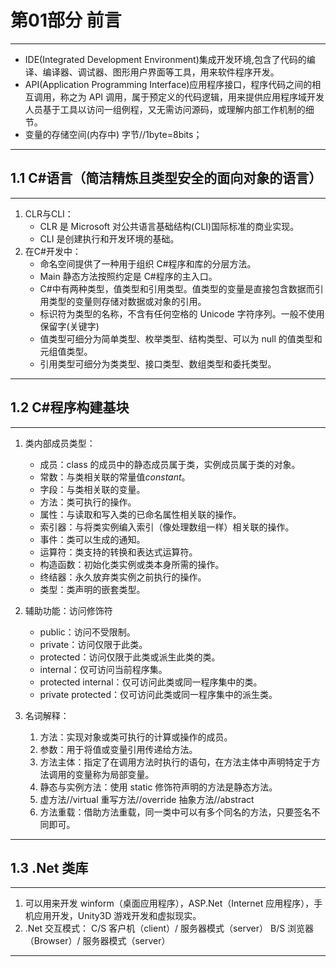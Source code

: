 # 第01部分 前言

---

- IDE(Integrated Development Environment)集成开发环境,包含了代码的编译、编译器、调试器、图形用户界面等工具，用来软件程序开发。
- API(Application Programming Interface)应用程序接口，程序代码之间的相互调用，称之为 API 调用，属于预定义的代码逻辑，用来提供应用程序域开发人员基于工具以访问一组例程，又无需访问源码，或理解内部工作机制的细节。
- 变量的存储空间(内存中) 字节//1byte=8bits；
  
---

## 1.1 C#语言（简洁精炼且类型安全的面向对象的语言）

---

1. CLR与CLI：
    - CLR 是 Microsoft 对公共语言基础结构(CLI)国际标准的商业实现。
    - CLI 是创建执行和开发环境的基础。
2. 在C#开发中：
    - 命名空间提供了一种用于组织 C#程序和库的分层方法。
    - Main 静态方法按照约定是 C#程序的主入口。
    - C#中有两种类型，值类型和引用类型。值类型的变量是直接包含数据而引用类型的变量则存储对数据或对象的引用。
    - 标识符为类型的名称，不含有任何空格的 Unicode 字符序列。一般不使用保留字(关键字)
    - 值类型可细分为简单类型、枚举类型、结构类型、可以为 null 的值类型和元组值类型。
    - 引用类型可细分为类类型、接口类型、数组类型和委托类型。  

---

## 1.2 C#程序构建基块

---

1. 类内部成员类型：
    - 成员：class 的成员中的静态成员属于类，实例成员属于类的对象。
    - 常数：与类相关联的常量值*constant*。
    - 字段：与类相关联的变量。
    - 方法：类可执行的操作。
    - 属性：与读取和写入类的已命名属性相关联的操作。
    - 索引器：与将类实例编入索引（像处理数组一样）相关联的操作。
    - 事件：类可以生成的通知。
    - 运算符：类支持的转换和表达式运算符。
    - 构造函数：初始化类实例或类本身所需的操作。
    - 终结器：永久放弃类实例之前执行的操作。
    - 类型：类声明的嵌套类型。
2. 辅助功能：访问修饰符  

    - public：访问不受限制。
    - private：访问仅限于此类。
    - protected：访问仅限于此类或派生此类的类。
    - internal：仅可访问当前程序集。
    - protected internal：仅可访问此类或同一程序集中的类。
    - private protected：仅可访问此类或同一程序集中的派生类。
3. 名词解释：
    1. 方法：实现对象或类可执行的计算或操作的成员。
    2. 参数：用于将值或变量引用传递给方法。
    3. 方法主体：指定了在调用方法时执行的语句，在方法主体中声明特定于方法调用的变量称为局部变量。
    4. 静态与实例方法：使用 static 修饰符声明的方法是静态方法。
    5. 虚方法//virtual    重写方法//override    抽象方法//abstract
    6. 方法重载：借助方法重载，同一类中可以有多个同名的方法，只要签名不同即可。

---

## 1.3 .Net 类库

---

1. 可以用来开发 winform（桌面应用程序），ASP.Net（Internet 应用程序），手机应用开发，Unity3D 游戏开发和虚拟现实。
2. .Net 交互模式：
    C/S 客户机（client）/ 服务器模式（server）
    B/S 浏览器（Browser）/ 服务器模式（server）

---

